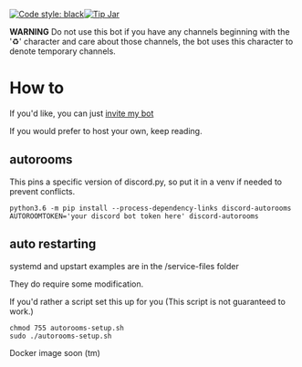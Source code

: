 [![Code style: black](https://img.shields.io/badge/code%20style-black-000000.svg)](https://github.com/ambv/black)[![Tip Jar](https://img.shields.io/badge/Paypal-Donate-blue.svg)](https://www.paypal.me/mikeshardmind)

**WARNING**
Do not use this bot if you have any channels beginning with the '♻' character and care about those channels, the bot uses this character to denote temporary channels.

# How to

If you'd like, you can just [invite my bot](https://discordapp.com/oauth2/authorize?client_id=365420182522429440&scope=bot&permissions=285232144)

If you would prefer to host your own, keep reading.


## autorooms

This pins a specific version of discord.py, so put it in a venv if needed to prevent conflicts.
```
python3.6 -m pip install --process-dependency-links discord-autorooms
AUTOROOMTOKEN='your discord bot token here' discord-autorooms
```

## auto restarting

systemd and upstart examples are in the /service-files folder

They do require some modification.

If you'd rather a script set this up for you (This script is not guaranteed to work.)

```
chmod 755 autorooms-setup.sh
sudo ./autorooms-setup.sh
```

Docker image soon (tm)
